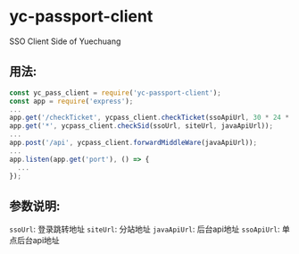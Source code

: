 # yc-passport-client
SSO Client Side of Yuechuang

## 用法:
```js
const yc_pass_client = require('yc-passport-client');
const app = require('express');
...
app.get('/checkTicket', ycpass_client.checkTicket(ssoApiUrl, 30 * 24 * 60 * 60 * 1000, siteUrl));
app.get('*', ycpass_client.checkSid(ssoUrl, siteUrl, javaApiUrl));
...
app.post('/api', ycpass_client.forwardMiddleWare(javaApiUrl));
...
app.listen(app.get('port'), () => {
  ...
});
```
## 参数说明:
`ssoUrl`: 登录跳转地址
`siteUrl`: 分站地址
`javaApiUrl`: 后台api地址
`ssoApiUrl`: 单点后台api地址
